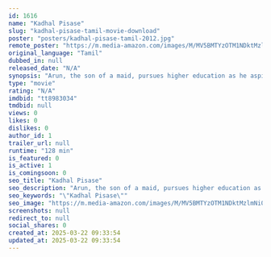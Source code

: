 ```yaml
---
id: 1616
name: "Kadhal Pisase"
slug: "kadhal-pisase-tamil-movie-download"
poster: "posters/kadhal-pisase-tamil-2012.jpg"
remote_poster: "https://m.media-amazon.com/images/M/MV5BMTYzOTM1NDktMzlmNi00YmE5LWIxMzItZTE4ODM1NWVmMWI0XkEyXkFqcGdeQXVyMTEzNzg0Mjkx._V1_SX300.jpg"
original_language: "Tamil"
dubbed_in: null
released_date: "N/A"
synopsis: "Arun, the son of a maid, pursues higher education as he aspires to make a big career. However, his life takes a drastic turn when several circumstances force him to become a criminal."
type: "movie"
rating: "N/A"
imdbid: "tt8983034"
tmdbid: null
views: 0
likes: 0
dislikes: 0
author_id: 1
trailer_url: null
runtime: "128 min"
is_featured: 0
is_active: 1
is_comingsoon: 0
seo_title: "Kadhal Pisase"
seo_description: "Arun, the son of a maid, pursues higher education as he aspires to make a big career. However, his life takes a drastic turn when several circumstances force him to become a criminal."
seo_keywords: "\"Kadhal Pisase\""
seo_image: "https://m.media-amazon.com/images/M/MV5BMTYzOTM1NDktMzlmNi00YmE5LWIxMzItZTE4ODM1NWVmMWI0XkEyXkFqcGdeQXVyMTEzNzg0Mjkx._V1_SX300.jpg"
screenshots: null
redirect_to: null
social_shares: 0
created_at: 2025-03-22 09:33:54
updated_at: 2025-03-22 09:33:54
---
```


